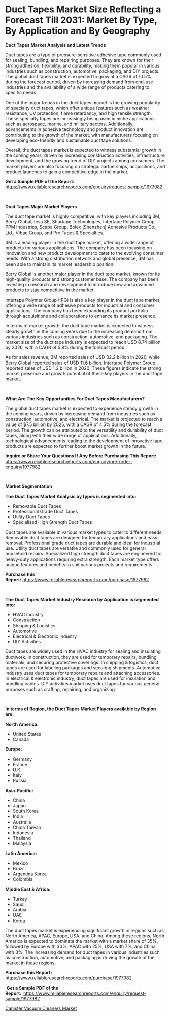 <p><h1>Duct Tapes Market Size Reflecting a Forecast Till 2031: Market By Type, By Application and By Geography</h1></p><p><strong>Duct Tapes Market Analysis and Latest Trends</strong></p>
<p><p>Duct tapes are a type of pressure-sensitive adhesive tape commonly used for sealing, bundling, and repairing purposes. They are known for their strong adhesion, flexibility, and durability, making them popular in various industries such as construction, automotive, packaging, and DIY projects. The global duct tapes market is expected to grow at a CAGR of 10.5% during the forecast period, driven by increasing demand from end-use industries and the availability of a wide range of products catering to specific needs.</p><p>One of the major trends in the duct tapes market is the growing popularity of specialty duct tapes, which offer unique features such as weather resistance, UV protection, flame retardancy, and high tensile strength. These specialty tapes are increasingly being used in niche applications such as aerospace, marine, and military sectors. Additionally, advancements in adhesive technology and product innovation are contributing to the growth of the market, with manufacturers focusing on developing eco-friendly and sustainable duct tape solutions.</p><p>Overall, the duct tapes market is expected to witness substantial growth in the coming years, driven by increasing construction activities, infrastructure development, and the growing trend of DIY projects among consumers. The market players are also focusing on strategic partnerships, acquisitions, and product launches to gain a competitive edge in the market.</p></p>
<p><strong>Get a Sample PDF of the Report:&nbsp;</strong> <a href="https://www.reliableresearchreports.com/enquiry/request-sample/1977982">https://www.reliableresearchreports.com/enquiry/request-sample/1977982</a></p>
<p>&nbsp;</p>
<p><strong>Duct Tapes Major Market Players</strong></p>
<p><p>The duct tape market is highly competitive, with key players including 3M, Berry Global, tesa SE, Shurtape Technologies, Intertape Polymer Group, PPM Industries, Scapa Group, Bolex (Shenzhen) Adhesive Products Co., Ltd., Vibac Group, and Pro Tapes & Specialties.</p><p>3M is a leading player in the duct tape market, offering a wide range of products for various applications. The company has been focusing on innovation and new product development to cater to the evolving consumer needs. With a strong distribution network and global presence, 3M has been able to maintain its market leadership position.</p><p>Berry Global is another major player in the duct tape market, known for its high-quality products and strong customer base. The company has been investing in research and development to introduce new and advanced products to stay competitive in the market.</p><p>Intertape Polymer Group (IPG) is also a key player in the duct tape market, offering a wide range of adhesive products for industrial and consumer applications. The company has been expanding its product portfolio through acquisitions and collaborations to enhance its market presence.</p><p>In terms of market growth, the duct tape market is expected to witness steady growth in the coming years due to the increasing demand from various industries such as construction, automotive, and packaging. The market size of the duct tape industry is expected to reach USD 8.74 billion by 2026, with a CAGR of 5.8% during the forecast period.</p><p>As for sales revenue, 3M reported sales of USD 32.2 billion in 2020, while Berry Global reported sales of USD 11.6 billion. Intertape Polymer Group reported sales of USD 1.2 billion in 2020. These figures indicate the strong market presence and growth potential of these key players in the duct tape market.</p></p>
<p>&nbsp;</p>
<p><strong>What Are The Key Opportunities For Duct Tapes Manufacturers?</strong></p>
<p><p>The global duct tapes market is expected to experience steady growth in the coming years, driven by increasing demand from industries such as construction, automotive, and electrical. The market is projected to reach a value of $7.5 billion by 2025, with a CAGR of 4.5% during the forecast period. The growth can be attributed to the versatility and durability of duct tapes, along with their wide range of applications. Additionally, technological advancements leading to the development of innovative tape products are expected to further boost market growth in the future.</p></p>
<p><strong>Inquire or Share Your Questions If Any Before Purchasing This Report:</strong> <a href="https://www.reliableresearchreports.com/enquiry/pre-order-enquiry/1977982">https://www.reliableresearchreports.com/enquiry/pre-order-enquiry/1977982</a></p>
<p>&nbsp;</p>
<p><strong>Market Segmentation</strong></p>
<p><strong>The Duct Tapes Market Analysis by types is segmented into:</strong></p>
<p><ul><li>Removable Duct Tapes</li><li>Professional Grade Duct Tapes</li><li>Utility Duct Tapes</li><li>Specialised High Strength Duct Tapes</li></ul></p>
<p><p>Duct tapes are available in various market types to cater to different needs. Removable duct tapes are designed for temporary applications and easy removal. Professional grade duct tapes are durable and ideal for industrial use. Utility duct tapes are versatile and commonly used for general household repairs. Specialized high strength duct tapes are engineered for heavy-duty applications requiring extra strength. Each market type offers unique features and benefits to suit various projects and requirements.</p></p>
<p><strong>Purchase this Report:&nbsp;</strong><a href="https://www.reliableresearchreports.com/purchase/1977982">https://www.reliableresearchreports.com/purchase/1977982</a></p>
<p>&nbsp;</p>
<p><strong>The Duct Tapes Market Industry Research by Application is segmented into:</strong></p>
<p><ul><li>HVAC Industry</li><li>Construction</li><li>Shipping & Logistics</li><li>Automotive</li><li>Electrical & Electronic Industry</li><li>DIY Activities</li></ul></p>
<p><p>Duct tapes are widely used in the HVAC industry for sealing and insulating ductwork. In construction, they are used for temporary repairs, bundling materials, and securing protective coverings. In shipping & logistics, duct tapes are used for labeling packages and securing shipments. Automotive industry uses duct tapes for temporary repairs and attaching accessories. In electrical & electronic industry, duct tapes are used for insulation and bundling cables. DIY activities market uses duct tapes for various general purposes such as crafting, repairing, and organizing.</p></p>
<p>&nbsp;</p>
<p><strong>In terms of Region, the Duct Tapes Market Players available by Region are:</strong></p>
<p>
    <p> <strong> North America: </strong>
        <ul>
            <li>United States</li>
            <li>Canada</li>
        </ul>
        </p> 
    <p> <strong> Europe: </strong>
        <ul>
            <li>Germany</li>
            <li>France</li>
            <li>U.K.</li>
            <li>Italy</li>
            <li>Russia</li>
        </ul>
        </p> 
    <p> <strong> Asia-Pacific: </strong>
        <ul>
            <li>China</li>
            <li>Japan</li>
            <li>South Korea</li>
            <li>India</li>
            <li>Australia</li>
            <li>China Taiwan</li>
            <li>Indonesia</li>
            <li>Thailand</li>
            <li>Malaysia</li>
        </ul>
        </p> 
    <p> <strong> Latin America: </strong>
        <ul>
            <li>Mexico</li>
            <li>Brazil</li>
            <li>Argentina Korea</li>
            <li>Colombia</li>
        </ul>
        </p> 
    <p> <strong> Middle East & Africa: </strong>
        <ul>
            <li>Turkey</li>
            <li>Saudi</li>
            <li>Arabia</li>
            <li>UAE</li>
            <li>Korea</li>
        </ul>
    </p>
    </p>
<p><p>The duct tapes market is experiencing significant growth in regions such as North America, APAC, Europe, USA, and China. Among these regions, North America is expected to dominate the market with a market share of 35%, followed by Europe with 30%, APAC with 25%, USA with 7%, and China with 3%. The increasing demand for duct tapes in various industries such as construction, automotive, and packaging is driving the growth of the market in these regions.</p></p>
<p><strong>Purchase this Report: </strong><a href="https://www.reliableresearchreports.com/purchase/1977982">https://www.reliableresearchreports.com/purchase/1977982</a></p>
<p>&nbsp;<strong>Get a Sample PDF of the Report:&nbsp;&nbsp;</strong><a href="https://www.reliableresearchreports.com/enquiry/request-sample/1977982">https://www.reliableresearchreports.com/enquiry/request-sample/1977982</a></p>
<p><strong></strong></p>
<p><p><a href="https://github.com/singletonthaxterkelliehr2df/Market-Research-Report-List-1/blob/main/canister-vacuum-cleaners-market.md">Canister Vacuum Cleaners Market</a></p></p>